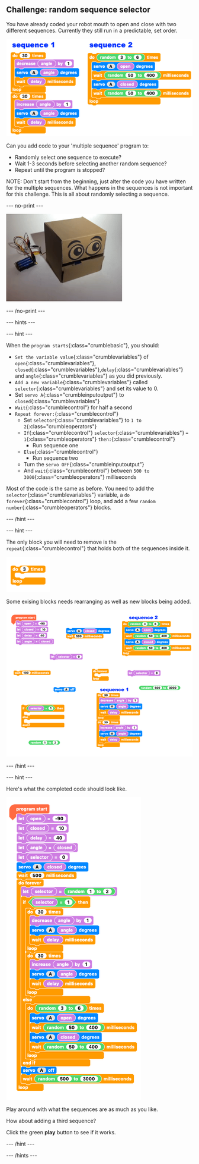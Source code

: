## Challenge: random sequence selector

You have already coded your robot mouth to open and close with two different sequences. Currently they still run in a predictable, set order.

![Two sequences in code](images/randomSequenceSelect_twoSequences.png)

Can you add code to your 'multiple sequence' program to:

+ Randomly select one sequence to execute?
+ Wait 1-3 seconds before selecting another random sequence?
+ Repeat until the program is stopped?

NOTE: Don't start from the beginning, just alter the code you have written for the multiple sequences. What happens in the sequences is not important for this challenge. This is all about randomly selecting a sequence.

--- no-print ---

![Random sequence selector challenge](images/randomSequenceSelect_completedTask.gif)

--- /no-print ---

--- hints ---

--- hint ---

When the `program starts`{:class="crumblebasic"}, you should:
+ `Set the variable value`{:class="crumblevariables"} of `open`{:class="crumblevariables"}, `closed`{:class="crumblevariables"},`delay`{:class="crumblevariables"} and `angle`{:class="crumblevariables"} as you did previously.
+ `Add a new variable`{:class="crumblevariables"} called `selector`{:class="crumblevariables"} and set its value to 0.
+ Set `servo A`{:class="crumbleinputoutput"} to `closed`{:class="crumblevariables"}
+ `Wait`{:class="crumblecontrol"} for half a second
+ `Repeat forever:`{:class="crumblecontrol"} 
    + Set `selector`{:class="crumblevariables"} to `1 to 2`{:class="crumbleoperators"}
    + `If`{:class="crumblecontrol"} `selector`{:class="crumblevariables"} `= 1`{:class="crumbleoperators"} `then:`{:class="crumblecontrol"}
        + Run sequence one
    + `Else`{:class="crumblecontrol"}
        + Run sequence two
    + Turn the `servo OFF`{:class="crumbleinputoutput"}
    + And `wait`{:class="crumblecontrol"} between `500 to 3000`{:class="crumbleoperators"} milliseconds

Most of the code is the same as before. You need to add the `selector`{:class="crumblevariables"} variable, a `do forever`{:class="crumblecontrol"} loop, and add a few `random number`{:class="crumbleoperators"} blocks.

--- /hint ---

--- hint ---

The only block you will need to remove is the `repeat`{:class="crumblecontrol"} that holds both of the sequences inside it.

![discard repeat block](images/randomSequenceSelect_discardRepeat.png)

Some exising blocks needs rearranging as well as new blocks being added.

![Random sequence selector challenge code parsons problem](images/randomSequenceSelect_parsons.png)

--- /hint ---

--- hint ---

Here's what the completed code should look like.

![Random sequence Selector challenge code solution](images/randomSequenceSelect_solution.png)

Play around with what the sequences are as much as you like.

How about adding a third sequence?

Click the green **play** button to see if it works.

--- /hint ---

--- /hints ---
